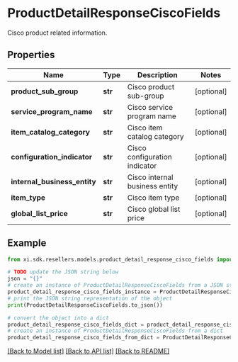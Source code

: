 # ProductDetailResponseCiscoFields

Cisco product related information.

## Properties

Name | Type | Description | Notes
------------ | ------------- | ------------- | -------------
**product_sub_group** | **str** | Cisco product sub-group | [optional] 
**service_program_name** | **str** | Cisco service program name | [optional] 
**item_catalog_category** | **str** | Cisco item catalog category | [optional] 
**configuration_indicator** | **str** | Cisco configuration indicator | [optional] 
**internal_business_entity** | **str** | Cisco internal business entity | [optional] 
**item_type** | **str** | Cisco item type | [optional] 
**global_list_price** | **str** | Cisco global list price | [optional] 

## Example

```python
from xi.sdk.resellers.models.product_detail_response_cisco_fields import ProductDetailResponseCiscoFields

# TODO update the JSON string below
json = "{}"
# create an instance of ProductDetailResponseCiscoFields from a JSON string
product_detail_response_cisco_fields_instance = ProductDetailResponseCiscoFields.from_json(json)
# print the JSON string representation of the object
print(ProductDetailResponseCiscoFields.to_json())

# convert the object into a dict
product_detail_response_cisco_fields_dict = product_detail_response_cisco_fields_instance.to_dict()
# create an instance of ProductDetailResponseCiscoFields from a dict
product_detail_response_cisco_fields_from_dict = ProductDetailResponseCiscoFields.from_dict(product_detail_response_cisco_fields_dict)
```
[[Back to Model list]](../README.md#documentation-for-models) [[Back to API list]](../README.md#documentation-for-api-endpoints) [[Back to README]](../README.md)


